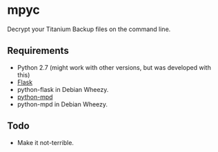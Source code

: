 mpyc
====

Decrypt your Titanium Backup files on the command line.

Requirements
------------

 * Python 2.7 (might work with other versions, but was developed with this)
 * [Flask](http://flask.pocoo.org/)
  * python-flask in Debian Wheezy.
 * [python-mpd](http://jatreuman.indefero.net/p/python-mpd/)
  * python-mpd in Debian Wheezy.


Todo
----

 * Make it not-terrible.
